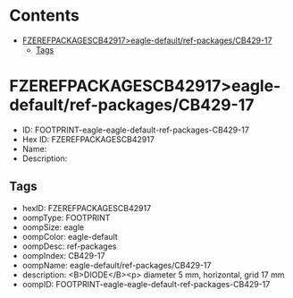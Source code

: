 



Contents
========

* [FZEREFPACKAGESCB42917>eagle-default/ref-packages/CB429-17](#fzerefpackagescb42917eagle-defaultref-packagescb429-17)
	* [Tags](#tags)

# FZEREFPACKAGESCB42917>eagle-default/ref-packages/CB429-17

- ID: FOOTPRINT-eagle-eagle-default-ref-packages-CB429-17
- Hex ID: FZEREFPACKAGESCB42917
- Name: 
- Description: 

## Tags

- hexID: FZEREFPACKAGESCB42917
- oompType: FOOTPRINT
- oompSize: eagle
- oompColor: eagle-default
- oompDesc: ref-packages
- oompIndex: CB429-17
- oompName: eagle-default/ref-packages/CB429-17
- description: &lt;B&gt;DIODE&lt;/B&gt;&lt;p&gt;&#xD;
diameter 5 mm, horizontal, grid 17 mm
- oompID: FOOTPRINT-eagle-eagle-default-ref-packages-CB429-17
